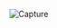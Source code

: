 ![Capture](https://user-images.githubusercontent.com/60102381/121695639-dcc42e80-cae8-11eb-8e10-c1cc6574bcdb.PNG)
